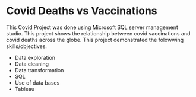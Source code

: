 # Covid Deaths vs Vaccinations
This Covid Project was done using Microsoft SQL server management studio. This project shows the relationship between covid vaccinations and covid deaths across the globe. This project demonstrated the folowwing skills/objectives. 
- Data exploration
- Data cleaning
- Data transformation
- SQL
- Use of data bases
- Tableau
